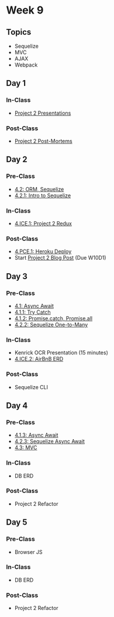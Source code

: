 # Week 9

## Topics

* Sequelize
* MVC
* AJAX
* Webpack

## Day 1

### In-Class

* [Project 2 Presentations](../../course-logistics/course-methodology.md#project-presentations)

### Post-Class

* [Project 2 Post-Mortems](../../projects/project-2-server-side-app.md#project-timeline)

## Day 2

### Pre-Class

* [4.2: ORM, Sequelize](../../4-back-end-structure/4.2-sequelize/)
* [4.2.1: Intro to Sequelize](../../4-back-end-structure/4.2-sequelize/4.2.1-intro-to-sequelize.md)

### In-Class

* [4.ICE.1: Project 2 Redux](../../4-back-end-structure/4.ice-in-class-exercises/4.ice.1-project-2-redux.md)

### Post-Class

* [4.PCE.1: Heroku Deploy](../../4-back-end-structure/4.pce-post-class-exercises/4.pce.1-heroku-deploy.md)
* Start [Project 2 Blog Post](../../projects/project-2-server-side-app.md#technical-blog-post) \(Due W10D1\)

## Day 3

### Pre-Class

* [4.1: Async Await](../../4-back-end-structure/4.1-advanced-promise-handling/)
* [4.1.1: Try Catch](../../4-back-end-structure/4.1-advanced-promise-handling/4.1.1-try-catch.md)
* [4.1.2: Promise.catch, Promise.all](../../4-back-end-structure/4.1-advanced-promise-handling/4.1.2-promise.catch-promise.all.md)
* [4.2.2: Sequelize One-to-Many](../../4-back-end-structure/4.2-sequelize/4.2.2-sequelize-one-to-many-relationships.md)

### In-Class

* Kenrick OCR Presentation \(15 minutes\)
* [4.ICE.2: AirBnB ERD](../../4-back-end-structure/4.ice-in-class-exercises/4.ice.2-db-schema-design-airbnb.md)

### Post-Class

* Sequelize CLI

## Day 4

### Pre-Class

* [4.1.3: Async Await](../../4-back-end-structure/4.1-advanced-promise-handling/4.1.3-async-await.md)
* [4.2.3: Sequelize Async Await](../../4-back-end-structure/4.2-sequelize/4.2.3-sequelize-async-await.md)
* [4.3: MVC](../../4-back-end-structure/4.3-mvc.md)

### In-Class

* DB ERD

### Post-Class

* Project 2 Refactor

## Day 5

### Pre-Class

* Browser JS

### In-Class

* DB ERD

### Post-Class

* Project 2 Refactor

